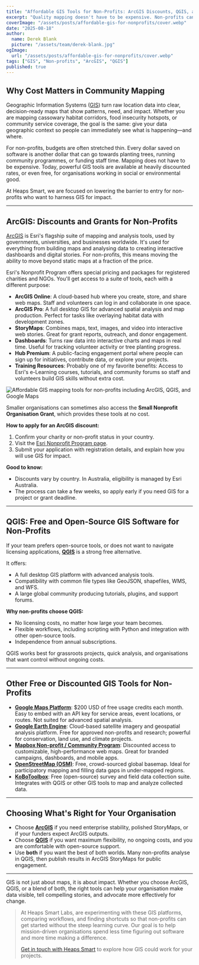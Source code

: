 ```yaml
---
title: "Affordable GIS Tools for Non-Profits: ArcGIS Discounts, QGIS, and Free Mapping Options"
excerpt: "Quality mapping doesn't have to be expensive. Non-profits can access ArcGIS at discounted rates, or use powerful free tools like QGIS, Google Maps, and more."
coverImage: "/assets/posts/affordable-gis-for-nonprofits/cover.webp"
date: "2025-08-18"
author:
  name: Derek Blank
  picture: "/assets/team/derek-blank.jpg"
ogImage:
  url: "/assets/posts/affordable-gis-for-nonprofits/cover.webp"
tags: ["GIS", "Non-profits", "ArcGIS", "QGIS"]
published: true
---
```


## Why Cost Matters in Community Mapping  

Geographic Information Systems ([GIS](/tools-for-nonprofits/?category=gis)) turn raw location data into clear, decision-ready maps that show patterns, need, and impact. Whether you are mapping cassowary habitat corridors, food insecurity hotspots, or community service coverage, the goal is the same: give your data geographic context so people can immediately see what is happening—and where.

For non-profits, budgets are often stretched thin. Every dollar saved on software is another dollar that can go towards planting trees, running community programmes, or funding staff time. Mapping does not have to be expensive. Today, powerful GIS tools are available at heavily discounted rates, or even free, for organisations working in social or environmental good.  

At Heaps Smart, we are focused on lowering the barrier to entry for non-profits who want to harness GIS for impact.  

---

## ArcGIS: Discounts and Grants for Non-Profits  

[ArcGIS](/tools-for-nonprofits/arcgis/) is Esri's flagship suite of mapping and analysis tools, used by governments, universities, and businesses worldwide. It's used for everything from building maps and analysing data to creating interactive dashboards and digital stories. For non-profits, this means moving the ability to move beyond static maps at a fraction of the price.  

Esri's Nonprofit Program offers special pricing and packages for registered charities and NGOs. You'll get access to a suite of tools, each with a different purpose:  

- **ArcGIS Online**: A cloud-based hub where you create, store, and share web maps. Staff and volunteers can log in and collaborate in one space.  
- **ArcGIS Pro**: A full desktop GIS for advanced spatial analysis and map production. Perfect for tasks like overlaying habitat data with development zones.  
- **StoryMaps**: Combines maps, text, images, and video into interactive web stories. Great for grant reports, outreach, and donor engagement.  
- **Dashboards**: Turns raw data into interactive charts and maps in real time. Useful for tracking volunteer activity or tree planting progress.  
- **Hub Premium**: A public-facing engagement portal where people can sign up for initiatives, contribute data, or explore your projects.  
- **Training Resources**: Probably one of my favorite benefits: Access to Esri's e-Learning courses, tutorials, and community forums so staff and volunteers build GIS skills without extra cost.  

![Affordable GIS mapping tools for non-profits including ArcGIS, QGIS, and Google Maps](/assets/posts/affordable-gis-for-nonprofits/cover.webp)

Smaller organisations can sometimes also access the **Small Nonprofit Organisation Grant**, which provides these tools at no cost.  

**How to apply for an ArcGIS discount:**  
1. Confirm your charity or non-profit status in your country.  
2. Visit the [Esri Nonprofit Program page](https://www.esri.com/en-us/industries/nonprofit/nonprofit-program).
3. Submit your application with registration details, and explain how you will use GIS for impact.  

**Good to know:**  
- Discounts vary by country. In Australia, eligibility is managed by Esri Australia.  
- The process can take a few weeks, so apply early if you need GIS for a project or grant deadline.  

---

## QGIS: Free and Open-Source GIS Software for Non-Profits

If your team prefers open-source tools, or does not want to navigate licensing applications, **[QGIS](/tools-for-nonprofits/qgis/)** is a strong free alternative.  

It offers:  
- A full desktop GIS platform with advanced analysis tools.  
- Compatibility with common file types like GeoJSON, shapefiles, WMS, and WFS.  
- A large global community producing tutorials, plugins, and support forums.  

**Why non-profits choose QGIS:**  
- No licensing costs, no matter how large your team becomes.  
- Flexible workflows, including scripting with Python and integration with other open-source tools.  
- Independence from annual subscriptions.  

QGIS works best for grassroots projects, quick analysis, and organisations that want control without ongoing costs.  

---

## Other Free or Discounted GIS Tools for Non-Profits
- **[Google Maps Platform](/tools-for-nonprofits/google-maps/)**: $200 USD of free usage credits each month. Easy to embed with an API key for service areas, event locations, or routes. Not suited for advanced spatial analysis.  
- **[Google Earth Engine](https://earthengine.google.com/)**: Cloud-based satellite imagery and geospatial analysis platform. Free for approved non-profits and research; powerful for conservation, land use, and climate projects.  
- **[Mapbox Non-profit / Community Program](https://www.mapbox.com/community)**: Discounted access to customizable, high-performance web maps. Great for branded campaigns, dashboards, and mobile apps.  
- **[OpenStreetMap (OSM)](https://www.openstreetmap.org/)**: Free, crowd-sourced global basemap. Ideal for participatory mapping and filling data gaps in under-mapped regions.  
- **[KoBoToolbox](https://www.kobotoolbox.org/)**: Free (open-source) survey and field data collection suite. Integrates with QGIS or other GIS tools to map and analyze collected data.  

---

## Choosing What's Right for Your Organisation

- Choose **[ArcGIS](/tools-for-nonprofits/arcgis/)** if you need enterprise stability, polished StoryMaps, or if your funders expect ArcGIS outputs.  
- Choose **[QGIS](/tools-for-nonprofits/qgis/)** if you want maximum flexibility, no ongoing costs, and you are comfortable with open-source support.  
- Use **both** if you want the best of both worlds. Many non-profits analyse in QGIS, then publish results in ArcGIS StoryMaps for public engagement.  

---

GIS is not just about maps, it is about impact. Whether you choose ArcGIS, QGIS, or a blend of both, the right tools can help your organisation make data visible, tell compelling stories, and advocate more effectively for change. 

> At Heaps Smart Labs, are experimenting with these GIS platforms, comparing workflows, and finding shortcuts so that non-profits can get started without the steep learning curve. Our goal is to help mission-driven organisations spend less time figuring out software and more time making a difference.  
>
> [Get in touch with Heaps Smart](https://heaps-smart.com/contact/) to explore how GIS could work for your projects.  
